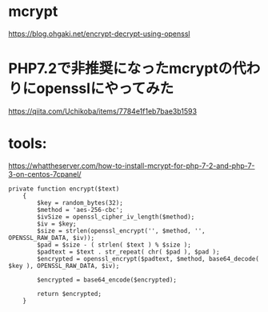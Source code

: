 
# mcrypt
https://blog.ohgaki.net/encrypt-decrypt-using-openssl

# PHP7.2で非推奨になったmcryptの代わりにopensslにやってみた
https://qiita.com/Uchikoba/items/7784e1f1eb7bae3b1593

# tools:
https://whattheserver.com/how-to-install-mcrypt-for-php-7-2-and-php-7-3-on-centos-7cpanel/

```
private function encrypt($text)
	{
		$key = random_bytes(32);
		$method = 'aes-256-cbc';
		$ivSize = openssl_cipher_iv_length($method);
        $iv = $key;
        $size = strlen(openssl_encrypt('', $method, '', OPENSSL_RAW_DATA, $iv));
        $pad = $size - ( strlen( $text ) % $size );
        $padtext = $text . str_repeat( chr( $pad ), $pad );
        $encrypted = openssl_encrypt($padtext, $method, base64_decode( $key ), OPENSSL_RAW_DATA, $iv);

        $encrypted = base64_encode($encrypted);

        return $encrypted;
	}
```
